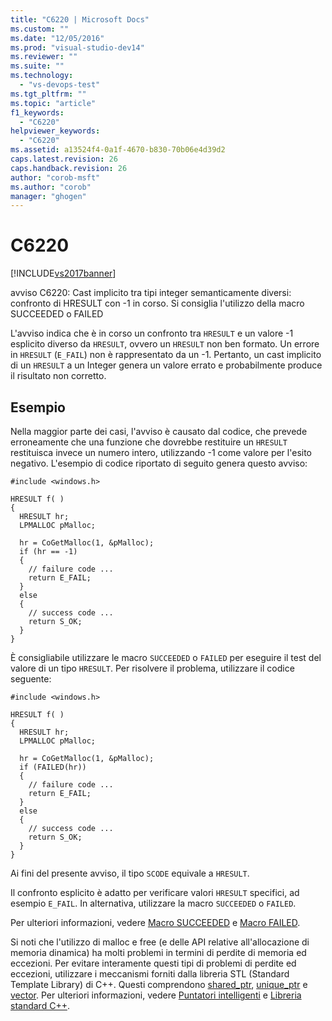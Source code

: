 ```yaml
---
title: "C6220 | Microsoft Docs"
ms.custom: ""
ms.date: "12/05/2016"
ms.prod: "visual-studio-dev14"
ms.reviewer: ""
ms.suite: ""
ms.technology: 
  - "vs-devops-test"
ms.tgt_pltfrm: ""
ms.topic: "article"
f1_keywords: 
  - "C6220"
helpviewer_keywords: 
  - "C6220"
ms.assetid: a13524f4-0a1f-4670-b830-70b06e4d39d2
caps.latest.revision: 26
caps.handback.revision: 26
author: "corob-msft"
ms.author: "corob"
manager: "ghogen"
---
```

# C6220
[!INCLUDE[vs2017banner](../code-quality/includes/vs2017banner.md)]

avviso C6220: Cast implicito tra tipi integer semanticamente diversi: confronto di HRESULT con \-1 in corso.  Si consiglia l'utilizzo della macro SUCCEEDED o FAILED  
  
 L'avviso indica che è in corso un confronto tra `HRESULT` e un valore \-1 esplicito diverso da `HRESULT`, ovvero un `HRESULT` non ben formato.  Un errore in `HRESULT` \(`E_FAIL`\) non è rappresentato da un \-1.  Pertanto, un cast implicito di un `HRESULT` a un Integer genera un valore errato e probabilmente produce il risultato non corretto.  
  
## Esempio  
 Nella maggior parte dei casi, l'avviso è causato dal codice, che prevede erroneamente che una funzione che dovrebbe restituire un `HRESULT` restituisca invece un numero intero, utilizzando \-1 come valore per l'esito negativo.  L'esempio di codice riportato di seguito genera questo avviso:  
  
```  
#include <windows.h>  
  
HRESULT f( )  
{  
  HRESULT hr;  
  LPMALLOC pMalloc;  
  
  hr = CoGetMalloc(1, &pMalloc);  
  if (hr == -1)  
  {  
    // failure code ...  
    return E_FAIL;  
  }  
  else  
  {  
    // success code ...  
    return S_OK;  
  }  
}  
```  
  
 È consigliabile utilizzare le macro `SUCCEEDED` o `FAILED` per eseguire il test del valore di un tipo `HRESULT`.  Per risolvere il problema, utilizzare il codice seguente:  
  
```  
#include <windows.h>  
  
HRESULT f( )  
{  
  HRESULT hr;  
  LPMALLOC pMalloc;  
  
  hr = CoGetMalloc(1, &pMalloc);  
  if (FAILED(hr))  
  {  
    // failure code ...  
    return E_FAIL;  
  }  
  else  
  {  
    // success code ...  
    return S_OK;  
  }  
}  
```  
  
 Ai fini del presente avviso, il tipo `SCODE` equivale a `HRESULT`.  
  
 Il confronto esplicito è adatto per verificare valori `HRESULT` specifici, ad esempio `E_FAIL`.  In alternativa, utilizzare la macro `SUCCEEDED`  o `FAILED`.  
  
 Per ulteriori informazioni, vedere [Macro SUCCEEDED](http://go.microsoft.com/fwlink/?LinkId=92738) e [Macro FAILED](http://go.microsoft.com/fwlink/?LinkId=180875).  
  
 Si noti che l'utilizzo di malloc e free \(e delle API relative all'allocazione di memoria dinamica\) ha molti problemi in termini di perdite di memoria ed eccezioni.  Per evitare interamente questi tipi di problemi di perdite ed eccezioni, utilizzare i meccanismi forniti dalla libreria STL \(Standard Template Library\) di C\+\+.  Questi comprendono [shared\_ptr](/visual-cpp/standard-library/shared-ptr-class), [unique\_ptr](/visual-cpp/standard-library/unique-ptr-class) e [vector](../Topic/%3Cvector%3E.md).  Per ulteriori informazioni, vedere [Puntatori intelligenti](/visual-cpp/cpp/smart-pointers-modern-cpp) e [Libreria standard C\+\+](/visual-cpp/standard-library/cpp-standard-library-reference).